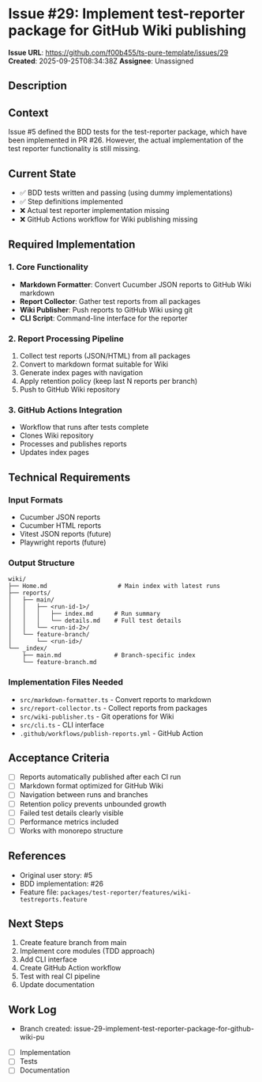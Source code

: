 # Issue #29: Implement test-reporter package for GitHub Wiki publishing

**Issue URL**: https://github.com/f00b455/ts-pure-template/issues/29
**Created**: 2025-09-25T08:34:38Z
**Assignee**: Unassigned

## Description
## Context

Issue #5 defined the BDD tests for the test-reporter package, which have been implemented in PR #26. However, the actual implementation of the test reporter functionality is still missing.

## Current State

- ✅ BDD tests written and passing (using dummy implementations)
- ✅ Step definitions implemented
- ❌ Actual test reporter implementation missing
- ❌ GitHub Actions workflow for Wiki publishing missing

## Required Implementation

### 1. Core Functionality
- **Markdown Formatter**: Convert Cucumber JSON reports to GitHub Wiki markdown
- **Report Collector**: Gather test reports from all packages  
- **Wiki Publisher**: Push reports to GitHub Wiki using git
- **CLI Script**: Command-line interface for the reporter

### 2. Report Processing Pipeline
1. Collect test reports (JSON/HTML) from all packages
2. Convert to markdown format suitable for Wiki
3. Generate index pages with navigation
4. Apply retention policy (keep last N reports per branch)
5. Push to GitHub Wiki repository

### 3. GitHub Actions Integration
- Workflow that runs after tests complete
- Clones Wiki repository
- Processes and publishes reports
- Updates index pages

## Technical Requirements

### Input Formats
- Cucumber JSON reports
- Cucumber HTML reports  
- Vitest JSON reports (future)
- Playwright reports (future)

### Output Structure
```
wiki/
├── Home.md                    # Main index with latest runs
├── reports/
│   ├── main/
│   │   ├── <run-id-1>/
│   │   │   ├── index.md      # Run summary
│   │   │   └── details.md    # Full test details
│   │   └── <run-id-2>/
│   └── feature-branch/
│       └── <run-id>/
└── _index/
    ├── main.md               # Branch-specific index
    └── feature-branch.md
```

### Implementation Files Needed
- `src/markdown-formatter.ts` - Convert reports to markdown
- `src/report-collector.ts` - Collect reports from packages
- `src/wiki-publisher.ts` - Git operations for Wiki
- `src/cli.ts` - CLI interface
- `.github/workflows/publish-reports.yml` - GitHub Action

## Acceptance Criteria
- [ ] Reports automatically published after each CI run
- [ ] Markdown format optimized for GitHub Wiki
- [ ] Navigation between runs and branches
- [ ] Retention policy prevents unbounded growth
- [ ] Failed test details clearly visible
- [ ] Performance metrics included
- [ ] Works with monorepo structure

## References
- Original user story: #5
- BDD implementation: #26
- Feature file: `packages/test-reporter/features/wiki-testreports.feature`

## Next Steps
1. Create feature branch from main
2. Implement core modules (TDD approach)
3. Add CLI interface
4. Create GitHub Action workflow
5. Test with real CI pipeline
6. Update documentation

## Work Log
- Branch created: issue-29-implement-test-reporter-package-for-github-wiki-pu
- [ ] Implementation
- [ ] Tests
- [ ] Documentation
